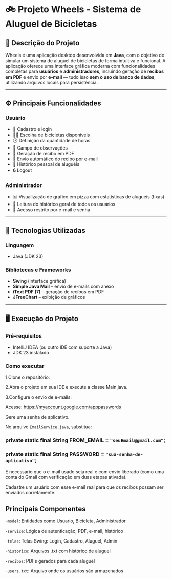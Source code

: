 # 🚲 Projeto Wheels - Sistema de Aluguel de Bicicletas


## 📌 Descrição do Projeto

Wheels é uma aplicação desktop desenvolvida em **Java**, com o objetivo de simular um sistema de aluguel de bicicletas de forma intuitiva e funcional. A aplicação oferece uma interface gráfica moderna com funcionalidades completas para **usuários** e **administradores**, incluindo geração de **recibos em PDF** e envio por **e-mail** — tudo isso **sem o uso de banco de dados**, utilizando arquivos locais para persistência.

---

## ⚙️ Principais Funcionalidades

### Usuário
- 👤 Cadastro e login
- 🚴‍♂️ Escolha de bicicletas disponíveis
- 🕒 Definição da quantidade de horas
- 📝 Campo de observações
- 📄 Geração de recibo em PDF
- 📧 Envio automático do recibo por e-mail
- 📂 Histórico pessoal de aluguéis
- 🔒 Logout

### Administrador
- 📊 Visualização de gráfico em pizza com estatísticas de aluguéis (fixas)
- 📁 Leitura do histórico geral de todos os usuários
- 🔐 Acesso restrito por e-mail e senha

---

## 🧱 Tecnologias Utilizadas

### Linguagem
- Java (JDK 23)

### Bibliotecas e Frameworks
- **Swing** (interface gráfica)
- **Simple Java Mail** – envio de e-mails com anexo
- **iText PDF (7)** – geração de recibos em PDF
- **JFreeChart** – exibição de gráficos

---

## 🖥️ Execução do Projeto

### Pré-requisitos
- IntelliJ IDEA (ou outro IDE com suporte a Java)
- JDK 23 instalado

### Como executar
1.Clone o repositório:

2.Abra o projeto em sua IDE e execute a classe Main.java.

3.Configure o envio de e-mails:

Acesse: https://myaccount.google.com/apppasswords

Gere uma senha de aplicativo.

No arquivo `EmailService.java`, substitua:

### private static final String FROM_EMAIL = `"seuEmail@gmail.com"`;

### private static final String PASSWORD = `"sua-senha-de-aplicativo"`;

É necessário que o e-mail usado seja real e com envio liberado (como uma conta do Gmail com verificação em duas etapas ativada).

Cadastre um usuário com esse e-mail real para que os recibos possam ser enviados corretamente.

## Principais Componentes

-`model`: Entidades como Usuario, Bicicleta, Administrador

-`service`: Lógica de autenticação, PDF, e-mail, histórico

-`telas`: Telas Swing: Login, Cadastro, Aluguel, Admin

-`historico`: Arquivos .txt com histórico de aluguel

-`recibos`: PDFs gerados para cada aluguel

-`users.txt`: Arquivo onde os usuários são armazenados

